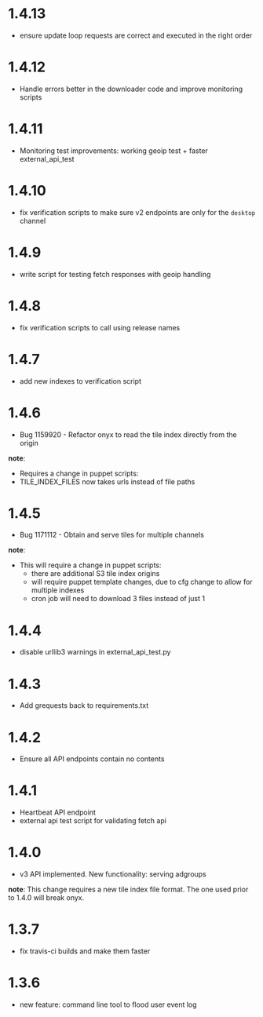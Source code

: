 1.4.13
======

* ensure update loop requests are correct and executed in the right order

1.4.12
======

* Handle errors better in the downloader code and improve monitoring scripts

1.4.11
======

* Monitoring test improvements: working geoip test + faster external_api_test

1.4.10
======

* fix verification scripts to make sure v2 endpoints are only for the `desktop` channel

1.4.9
=====

* write script for testing fetch responses with geoip handling

1.4.8
=====

* fix verification scripts to call using release names

1.4.7
=====

* add new indexes to verification script

1.4.6
=====

* Bug 1159920 - Refactor onyx to read the tile index directly from the origin

__note__:
* Requires a change in puppet scripts:
 * TILE_INDEX_FILES now takes urls instead of file paths

1.4.5
=====

* Bug 1171112 - Obtain and serve tiles for multiple channels 

__note__:
* This will require a change in puppet scripts:
  * there are additional S3 tile index origins
  * will require puppet template changes, due to cfg change to allow for multiple indexes
  * cron job will need to download 3 files instead of just 1

1.4.4
=====

* disable urllib3 warnings in external_api_test.py

1.4.3
=====

* Add grequests back to requirements.txt

1.4.2
=====

* Ensure all API endpoints contain no contents

1.4.1
=====

* Heartbeat API endpoint
* external api test script for validating fetch api

1.4.0
=====

* v3 API implemented. New functionality: serving adgroups

__note__:
This change requires a new tile index file format. The one used prior to 1.4.0 will break onyx.

1.3.7
=====

* fix travis-ci builds and make them faster

1.3.6
=====

* new feature: command line tool to flood user event log
